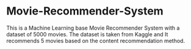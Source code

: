 # Movie-Recommender-System
This is a Machine Learning base Movie Recommender System with a dataset of 5000 movies. The dataset is taken from Kaggle and 
It recommends 5 movies based on the content recommendation method.

